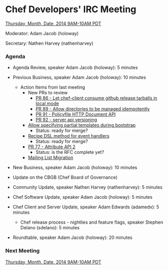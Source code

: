 # Chef Developers' IRC Meeting

[Thursday, Month, Date, 2014 9AM-10AM PDT](http://www.timeanddate.com/worldclock/fixedtime.html?msg=%23chef-hacking+developers%27+meeting&iso=20140821T12&p1=419&ah=1)

Moderator:  Adam Jacob (holoway)

Secretary:  Nathen Harvey (nathenharvey)

### Agenda
* Agenda Review, speaker Adam Jacob (holoway): 5 minutes
* Previous Business, speaker Adam Jacob (holoway): 10 minutes
  * Action Items from last meeting
    * New PRs to review
      * [PR 86 - Let chef-client consume github release tarballs in local mode](https://github.com/chef/chef-rfc/pull/86)
      * [PR 89 - Allow directories to be managed idempotently](https://github.com/chef/chef-rfc/pull/89)
      * [PR 91 - Policyfile HTTP Document API](https://github.com/chef/chef-rfc/pull/91)
      * [PR 92 - server api versioning](https://github.com/chef/chef-rfc/pull/92)
    * [Allow specifying partial templates during bootstrap](https://github.com/opscode/chef-rfc/pull/82)
      * Status:  ready for merge?
    * [Recipe DSL method for event handlers](https://github.com/opscode/chef-rfc/pull/83)
      * Status:  ready for merge?
    * [PR 77 - Attribute API 2](https://github.com/chef/chef-rfc/pull/77)
      * Status:  is the RFC complete yet?
    * [Mailing List Migration](https://github.com/chef/chef-rfc/blob/master/rfc028-mailing-list-migration.md)
 
 * New Business, speaker Adam Jacob (holoway): 10 minutes
  * Update on the CBGB (Chef Board of Governance)
* Community Update, speaker Nathen Harvey (nathenharvey): 5 minutes
* Chef Software Update, speaker Adam Jacob (holoway): 5 minutes
* Chef Client and Server Update, speaker Adam Edwards (adamedx): 5 minutes
  * Chef release process - nightlies and feature flags, speaker Stephen Delano (sdelano): 5 minutes
* Roundtable, speaker Adam Jacob (holoway): 20 minutes

### Next Meeting

[Thursday, Month, Date, 2014 9AM-10AM PDT](http://www.timeanddate.com/worldclock/fixedtime.html?msg=%23chef-hacking+developers%27+meeting&iso=20140821T12&p1=419&ah=1)